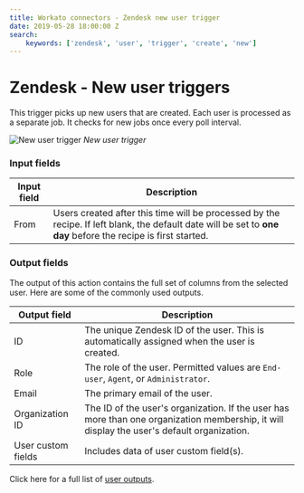 ```yaml
---
title: Workato connectors - Zendesk new user trigger
date: 2019-05-28 18:00:00 Z
search:
    keywords: ['zendesk', 'user', 'trigger', 'create', 'new']
---
```


# Zendesk - New user triggers
This trigger picks up new users that are created. Each user is processed as a separate job. It checks for new jobs once every poll interval.

![New user trigger](~@img/connectors/zendesk/new-user-trigger.png)
*New user trigger*

### Input fields
| Input field | Description |
|-------------|-------------|
| From        | Users created after this time will be processed by the recipe. If left blank, the default date will be set to **one day** before the recipe is first started. |

### Output fields
The output of this action contains the full set of columns from the selected user. Here are some of the commonly used outputs.

| Output field | Description                                  |
|--------------|----------------------------------------------|
| ID           | The unique Zendesk ID of the user. This is automatically assigned when the user is created. |
| Role         | The role of the user. Permitted values are `End-user`, `Agent`, or `Administrator`. |
| Email        | The primary email of the user.               |
| Organization ID | The ID of the user's organization. If the user has more than one organization membership, it will display the user's default organization. |
| User custom fields | Includes data of user custom field(s). |

Click here for a full list of [user outputs](/connectors/zendesk/user-fields.md#user-output-fields).
